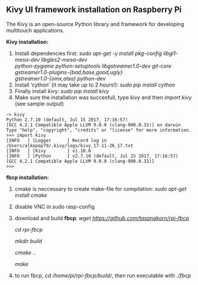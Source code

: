 ## Kivy UI framework installation on Raspberry Pi

The Kivy is an open-source Python library and framework for developing multitouch applications. 

**Kivy installation:**

1. Install dependencies first: *sudo apt-get -y install pkg-config libgl1-mesa-dev libgles2-mesa-dev \
python-pygame python-setuptools libgstreamer1.0-dev git-core \
gstreamer1.0-plugins-{bad,base,good,ugly} \
gstreamer1.0-{omx,alsa} python-dev*
2. Install ‘cython’ (it may take up to 2 hours!): *sudo pip install cython* 
3. Finally install kivy: *sudo pip install kivy*
4. Make sure the installation was succesfull, type *kivy* and then *import kivy* (see sample output)

```
~> kivy
Python 2.7.10 (default, Jul 15 2017, 17:16:57) 
[GCC 4.2.1 Compatible Apple LLVM 9.0.0 (clang-900.0.31)] on darwin
Type "help", "copyright", "credits" or "license" for more information.
>>> import kivy
[INFO   ] [Logger      ] Record log in /Users/alkopop79/.kivy/logs/kivy_17-11-26_17.txt
[INFO   ] [Kivy        ] v1.10.0
[INFO   ] [Python      ] v2.7.10 (default, Jul 15 2017, 17:16:57) 
[GCC 4.2.1 Compatible Apple LLVM 9.0.0 (clang-900.0.31)]
>>>
```


**fbcp installation:**

1. cmake is neccessary to create make-file for compilation: *sudo apt-get install cmake* 
2. disable VNC in sudo rasp-config
3. download and build **fbcp**: 
	*wget https://github.com/tasanakorn/rpi-fbcp*
	
	*cd rpi-fbcp*
	
	*mkdir build*
	
	*cmake ..*
	
	*make*
	
4. to run fbcp, *cd /home/pi/rpi-fbcp/build/*,  then run executable with *./fbcp*





 
